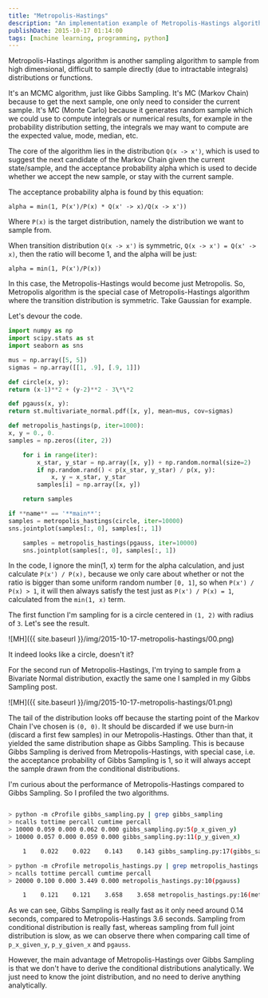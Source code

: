 ```yaml
---
title: "Metropolis-Hastings"
description: "An implementation example of Metropolis-Hastings algorithm in Python."
publishDate: 2015-10-17 01:14:00
tags: [machine learning, programming, python]
---
```


Metropolis-Hastings algorithm is another sampling algorithm to sample from high dimensional, difficult to sample directly (due to intractable integrals) distributions or functions.

It's an MCMC algorithm, just like Gibbs Sampling. It's MC (Markov Chain) because to get the next sample, one only need to consider the current sample. It's MC (Monte Carlo) because it generates random sample which we could use to compute integrals or numerical results, for example in the probability distribution setting, the integrals we may want to compute are the expected value, mode, median, etc.

The core of the algorithm lies in the distribution `Q(x -> x')`, which is used to suggest the next candidate of the Markov Chain given the current state/sample, and the acceptance probability alpha which is used to decide whether we accept the new sample, or stay with the current sample.

The acceptance probability alpha is found by this equation:

```
alpha = min(1, P(x')/P(x) * Q(x' -> x)/Q(x -> x'))
```

Where `P(x)` is the target distribution, namely the distribution we want to sample from.

When transition distribution `Q(x -> x')` is symmetric, `Q(x -> x') = Q(x' -> x)`, then the ratio will become 1, and the alpha will be just:

```
alpha = min(1, P(x')/P(x))
```

In this case, the Metropolis-Hastings would become just Metropolis. So, Metropolis algorithm is the special case of Metropolis-Hastings algorithm where the transition distribution is symmetric. Take Gaussian for example.

Let's devour the code.

```python
import numpy as np
import scipy.stats as st
import seaborn as sns

mus = np.array([5, 5])
sigmas = np.array([[1, .9], [.9, 1]])

def circle(x, y):
return (x-1)**2 + (y-2)**2 - 3\*\*2

def pgauss(x, y):
return st.multivariate_normal.pdf([x, y], mean=mus, cov=sigmas)

def metropolis_hastings(p, iter=1000):
x, y = 0., 0.
samples = np.zeros((iter, 2))

    for i in range(iter):
        x_star, y_star = np.array([x, y]) + np.random.normal(size=2)
        if np.random.rand() < p(x_star, y_star) / p(x, y):
            x, y = x_star, y_star
        samples[i] = np.array([x, y])

    return samples

if **name** == '**main**':
samples = metropolis_hastings(circle, iter=10000)
sns.jointplot(samples[:, 0], samples[:, 1])

    samples = metropolis_hastings(pgauss, iter=10000)
    sns.jointplot(samples[:, 0], samples[:, 1])

```

In the code, I ignore the min(1, x) term for the alpha calculation, and just calculate `P(x') / P(x),` because we only care about whether or not the ratio is bigger than some uniform random number `[0, 1]`, so when `P(x') / P(x) > 1`, it will then always satisfy the test just as `P(x') / P(x) = 1`, calculated from the `min(1, x)` term.

The first function I'm sampling for is a circle centered in `(1, 2)` with radius of `3`. Let's see the result.

![MH]({{ site.baseurl }}/img/2015-10-17-metropolis-hastings/00.png)

It indeed looks like a circle, doesn't it?

For the second run of Metropolis-Hastings, I'm trying to sample from a Bivariate Normal distribution, exactly the same one I sampled in my Gibbs Sampling post.

![MH]({{ site.baseurl }}/img/2015-10-17-metropolis-hastings/01.png)

The tail of the distribution looks off because the starting point of the Markov Chain I've chosen is `(0, 0)`. It should be discarded if we use burn-in (discard a first few samples) in our Metropolis-Hastings. Other than that, it yielded the same distribution shape as Gibbs Sampling. This is because Gibbs Sampling is derived from Metropolis-Hastings, with special case, i.e. the acceptance probability of Gibbs Sampling is 1, so it will always accept the sample drawn from the conditional distributions.

I'm curious about the performance of Metropolis-Hastings compared to Gibbs Sampling. So I profiled the two algorithms.

``` bash

> python -m cProfile gibbs_sampling.py | grep gibbs_sampling
> ncalls tottime percall cumtime percall
> 10000 0.059 0.000 0.062 0.000 gibbs_sampling.py:5(p_x_given_y)
> 10000 0.057 0.000 0.059 0.000 gibbs_sampling.py:11(p_y_given_x)

    1    0.022    0.022    0.143    0.143 gibbs_sampling.py:17(gibbs_sampling)

> python -m cProfile metropolis_hastings.py | grep metropolis_hastings
> ncalls tottime percall cumtime percall
> 20000 0.100 0.000 3.449 0.000 metropolis_hastings.py:10(pgauss)

    1    0.121    0.121    3.658    3.658 metropolis_hastings.py:16(metropolis_hasting)

```

As we can see, Gibbs Sampling is really fast as it only need around 0.14 seconds, compared to Metropolis-Hastings 3.6 seconds. Sampling from conditional distribution is really fast, whereas sampling from full joint distribution is slow, as we can observe there when comparing call time of `p_x_given_y`, `p_y_given_x` and `pgauss`.

However, the main advantage of Metropolis-Hastings over Gibbs Sampling is that we don't have to derive the conditional distributions analytically. We just need to know the joint distribution, and no need to derive anything analytically.
```
